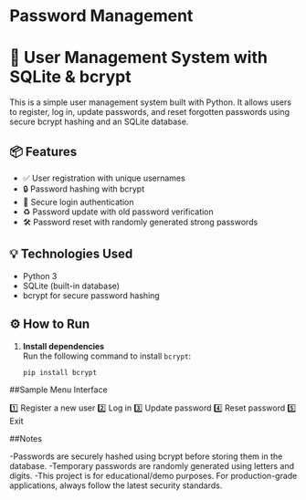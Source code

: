 # Password Management
# 🔐 User Management System with SQLite & bcrypt

This is a simple user management system built with Python. It allows users to register, log in, update passwords, and reset forgotten passwords using secure bcrypt hashing and an SQLite database.

## 📦 Features

- ✅ User registration with unique usernames
- 🔒 Password hashing with bcrypt
- 🔐 Secure login authentication
- ♻️ Password update with old password verification
- 🛠️ Password reset with randomly generated strong passwords

## 💡 Technologies Used

- Python 3
- SQLite (built-in database)
- bcrypt for secure password hashing

## ⚙️ How to Run

1. **Install dependencies**  
   Run the following command to install `bcrypt`:
   ```bash
   pip install bcrypt
##Sample Menu Interface

1️⃣ Register a new user
2️⃣ Log in
3️⃣ Update password
4️⃣ Reset password
5️⃣ Exit

##Notes

-Passwords are securely hashed using bcrypt before storing them in the database.
-Temporary passwords are randomly generated using letters and digits.
-This project is for educational/demo purposes. For production-grade applications, always follow the latest security standards.
